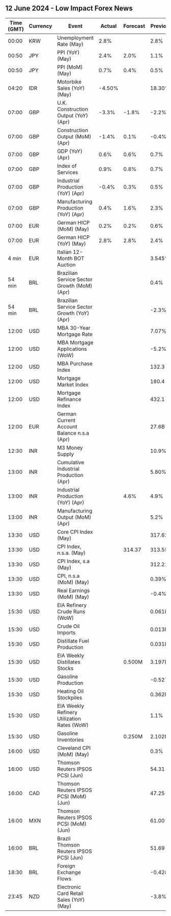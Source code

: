 ## 12 June 2024 - Low Impact Forex News

| Time (GMT) | Currency | Event | Actual | Forecast | Previous |
|------|----------|-------|--------|----------|----------|
| 00:00 | KRW | Unemployment Rate (May) | 2.8% |  | 2.8% |
| 00:50 | JPY | PPI (YoY) (May) | 2.4% | 2.0% | 1.1% |
| 00:50 | JPY | PPI (MoM) (May) | 0.7% | 0.4% | 0.5% |
| 04:20 | IDR | Motorbike Sales (YoY) (May) | -4.50% |  | 18.30% |
| 07:00 | GBP | U.K. Construction Output (YoY) (Apr) | -3.3% | -1.8% | -2.2% |
| 07:00 | GBP | Construction Output (MoM) (Apr) | -1.4% | 0.1% | -0.4% |
| 07:00 | GBP | GDP (YoY) (Apr) | 0.6% | 0.6% | 0.7% |
| 07:00 | GBP | Index of Services | 0.9% | 0.8% | 0.7% |
| 07:00 | GBP | Industrial Production (YoY) (Apr) | -0.4% | 0.3% | 0.5% |
| 07:00 | GBP | Manufacturing Production (YoY) (Apr) | 0.4% | 1.6% | 2.3% |
| 07:00 | EUR | German HICP (MoM) (May) | 0.2% | 0.2% | 0.6% |
| 07:00 | EUR | German HICP (YoY) (May) | 2.8% | 2.8% | 2.4% |
| 4 min | EUR | Italian 12-Month BOT Auction |  |  | 3.545% |
| 54 min | BRL | Brazilian Service Sector Growth (MoM) (Apr) |  |  | 0.4% |
| 54 min | BRL | Brazilian Service Sector Growth (YoY) (Apr) |  |  | -2.3% |
| 12:00 | USD | MBA 30-Year Mortgage Rate |  |  | 7.07% |
| 12:00 | USD | MBA Mortgage Applications (WoW) |  |  | -5.2% |
| 12:00 | USD | MBA Purchase Index |  |  | 132.3 |
| 12:00 | USD | Mortgage Market Index |  |  | 180.4 |
| 12:00 | USD | Mortgage Refinance Index |  |  | 432.1 |
| 12:00 | EUR | German Current Account Balance n.s.a (Apr) |  |  | 27.6B |
| 12:30 | INR | M3 Money Supply |  |  | 10.9% |
| 13:00 | INR | Cumulative Industrial Production (Apr) |  |  | 5.80% |
| 13:00 | INR | Industrial Production (YoY) (Apr) |  | 4.6% | 4.9% |
| 13:00 | INR | Manufacturing Output (MoM) (Apr) |  |  | 5.2% |
| 13:30 | USD | Core CPI Index (May) |  |  | 317.62 |
| 13:30 | USD | CPI Index, n.s.a. (May) |  | 314.37 | 313.55 |
| 13:30 | USD | CPI Index, s.a (May) |  |  | 312.21 |
| 13:30 | USD | CPI, n.s.a (MoM) (May) |  |  | 0.39% |
| 13:30 | USD | Real Earnings (MoM) (May) |  |  | -0.4% |
| 15:30 | USD | EIA Refinery Crude Runs (WoW) |  |  | 0.061M |
| 15:30 | USD | Crude Oil Imports |  |  | 0.013M |
| 15:30 | USD | Distillate Fuel Production |  |  | 0.031M |
| 15:30 | USD | EIA Weekly Distillates Stocks |  | 0.500M | 3.197M |
| 15:30 | USD | Gasoline Production |  |  | -0.527M |
| 15:30 | USD | Heating Oil Stockpiles |  |  | 0.362M |
| 15:30 | USD | EIA Weekly Refinery Utilization Rates (WoW) |  |  | 1.1% |
| 15:30 | USD | Gasoline Inventories |  | 0.250M | 2.102M |
| 16:00 | USD | Cleveland CPI (MoM) (May) |  |  | 0.3% |
| 16:00 | USD | Thomson Reuters IPSOS PCSI (Jun) |  |  | 54.31 |
| 16:00 | CAD | Thomson Reuters IPSOS PCSI (MoM) (Jun) |  |  | 47.25 |
| 16:00 | MXN | Thomson Reuters IPSOS PCSI (MoM) (Jun) |  |  | 61.00 |
| 16:00 | BRL | Brazil Thomson Reuters IPSOS PCSI (Jun) |  |  | 51.69 |
| 18:30 | BRL | Foreign Exchange Flows |  |  | -0.428B |
| 23:45 | NZD | Electronic Card Retail Sales (YoY) (May) |  |  | -3.8% |
